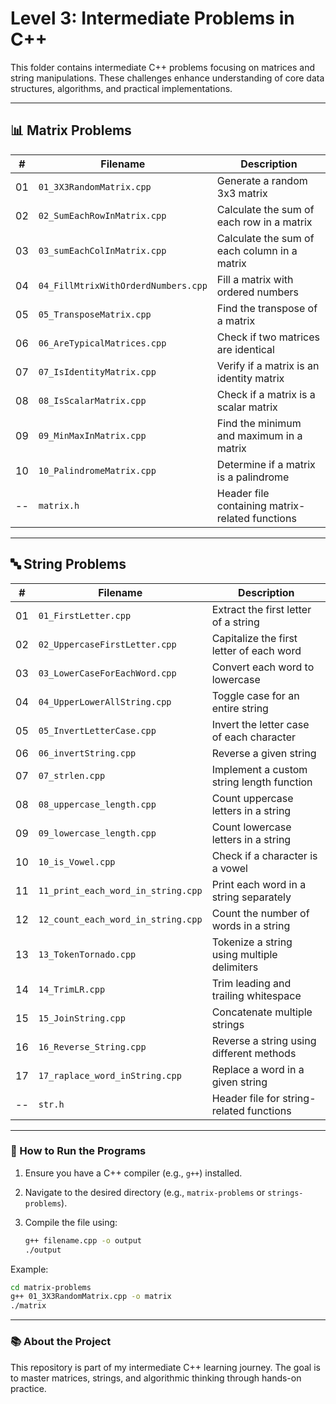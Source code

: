 # Level 3: Intermediate Problems in C++

This folder contains intermediate C++ problems focusing on matrices and string manipulations. These challenges enhance understanding of core data structures, algorithms, and practical implementations.

---

## 📊 Matrix Problems
| #  | Filename                             | Description                                    |
|----|-------------------------------------|-----------------------------------------------|
| 01 | `01_3X3RandomMatrix.cpp`            | Generate a random 3x3 matrix                  |
| 02 | `02_SumEachRowInMatrix.cpp`         | Calculate the sum of each row in a matrix     |
| 03 | `03_sumEachColInMatrix.cpp`         | Calculate the sum of each column in a matrix  |
| 04 | `04_FillMtrixWithOrderdNumbers.cpp` | Fill a matrix with ordered numbers            |
| 05 | `05_TransposeMatrix.cpp`            | Find the transpose of a matrix                |
| 06 | `06_AreTypicalMatrices.cpp`         | Check if two matrices are identical           |
| 07 | `07_IsIdentityMatrix.cpp`           | Verify if a matrix is an identity matrix      |
| 08 | `08_IsScalarMatrix.cpp`             | Check if a matrix is a scalar matrix          |
| 09 | `09_MinMaxInMatrix.cpp`             | Find the minimum and maximum in a matrix      |
| 10 | `10_PalindromeMatrix.cpp`           | Determine if a matrix is a palindrome         |
| -- | `matrix.h`                          | Header file containing matrix-related functions|

---

## 🔤 String Problems
| #  | Filename                             | Description                                    |
|----|-------------------------------------|-----------------------------------------------|
| 01 | `01_FirstLetter.cpp`                | Extract the first letter of a string          |
| 02 | `02_UppercaseFirstLetter.cpp`       | Capitalize the first letter of each word      |
| 03 | `03_LowerCaseForEachWord.cpp`       | Convert each word to lowercase                |
| 04 | `04_UpperLowerAllString.cpp`        | Toggle case for an entire string              |
| 05 | `05_InvertLetterCase.cpp`           | Invert the letter case of each character      |
| 06 | `06_invertString.cpp`               | Reverse a given string                       |
| 07 | `07_strlen.cpp`                     | Implement a custom string length function     |
| 08 | `08_uppercase_length.cpp`           | Count uppercase letters in a string           |
| 09 | `09_lowercase_length.cpp`           | Count lowercase letters in a string           |
| 10 | `10_is_Vowel.cpp`                   | Check if a character is a vowel               |
| 11 | `11_print_each_word_in_string.cpp`  | Print each word in a string separately        |
| 12 | `12_count_each_word_in_string.cpp`  | Count the number of words in a string         |
| 13 | `13_TokenTornado.cpp`               | Tokenize a string using multiple delimiters   |
| 14 | `14_TrimLR.cpp`                     | Trim leading and trailing whitespace          |
| 15 | `15_JoinString.cpp`                 | Concatenate multiple strings                  |
| 16 | `16_Reverse_String.cpp`             | Reverse a string using different methods      |
| 17 | `17_raplace_word_inString.cpp`      | Replace a word in a given string              |
| -- | `str.h`                             | Header file for string-related functions      |

---

### 📌 How to Run the Programs

1. Ensure you have a C++ compiler (e.g., `g++`) installed.
2. Navigate to the desired directory (e.g., `matrix-problems` or `strings-problems`).
3. Compile the file using:

   ```bash
   g++ filename.cpp -o output
   ./output
   ```

Example:

```bash
cd matrix-problems
g++ 01_3X3RandomMatrix.cpp -o matrix
./matrix
```

---

### 📚 About the Project

This repository is part of my intermediate C++ learning journey. The goal is to master matrices, strings, and algorithmic thinking through hands-on practice.

